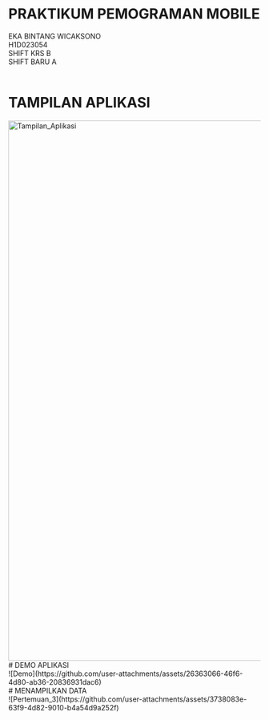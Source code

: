# PRAKTIKUM PEMOGRAMAN MOBILE
EKA BINTANG WICAKSONO<br>
H1D023054<br>
SHIFT KRS B<br>
SHIFT BARU A<br>
<br>
# TAMPILAN APLIKASI
<img width="1919" height="1078" alt="Tampilan_Aplikasi" src="https://github.com/user-attachments/assets/7f8eda7d-513c-45d5-9a81-ecf7836d3fc0" />
<br>
# DEMO APLIKASI<br>
![Demo](https://github.com/user-attachments/assets/26363066-46f6-4d80-ab36-20836931dac6)
<br>
# MENAMPILKAN DATA<br>
![Pertemuan_3](https://github.com/user-attachments/assets/3738083e-63f9-4d82-9010-b4a54d9a252f)



